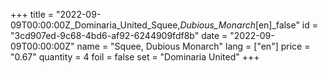 +++
title = "2022-09-09T00:00:00Z_Dominaria_United_Squee,_Dubious_Monarch_[en]_false"
id = "3cd907ed-9c68-4bd6-af92-6244909fdf8b"
date = "2022-09-09T00:00:00Z"
name = "Squee, Dubious Monarch"
lang = ["en"]
price = "0.67"
quantity = 4
foil = false
set = "Dominaria United"
+++
